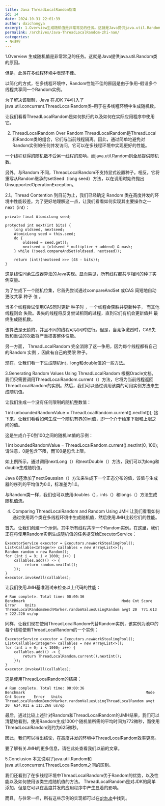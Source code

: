 ```yaml
---
title: Java ThreadLocalRandom指南
id: 14
date: 2024-10-31 22:01:39
author: daichangya
excerpt: 1.Overview生成随机值是非常常见的任务。这就是Java提供java.util.Random类的原因。但是，此类在多线程环境中表现不佳。以简化的方式，在多线程环境中，Random性能不佳的原因是由于争用–假设多个线程共享同一个Random实例。为了解决该限制，Java在JDK7中引入了java
permalink: /archives/Java-ThreadLocalRandom-zhi-nan/
categories:
- 多线程
---
```


1.Overview
生成随机值是非常常见的任务。这就是Java提供java.util.Random类的原因。


但是，此类在多线程环境中表现不佳。

以简化的方式，在多线程环境中，Random性能不佳的原因是由于争用–假设多个线程共享同一个Random实例。

为了解决该限制，Java 在JDK 7中引入了java.util.concurrent.ThreadLocalRandom类–用于在多线程环境中生成随机数。

让我们看看ThreadLocalRandom是如何执行的以及如何在实际应用程序中使用它。

2. ThreadLocalRandom Over Random
ThreadLocalRandom是ThreadLocal和Random类的组合，它们与当前线程隔离。因此，通过简单地避免对 Random实例的任何并发访问，它可以在多线程环境中实现更好的性能。

一个线程获得的随机数不受另一线程的影响，而java.util.Random则全局提供随机数。

另外，与Random 不同，ThreadLocalRandom不支持显式设置种子。相反，它将重写从Random继承的setSeed（long seed）方法，以在调用时始终抛出UnsupportedOperationException。

2.1。Thread Contention
到目前为止，我们已经确定  Random 类在高度并发的环境中性能较差。为了更好地理解这一点，让我们看看如何实现其主要操作之一next（int）：

```
private final AtomicLong seed;
 
protected int next(int bits) {
    long oldseed, nextseed;
    AtomicLong seed = this.seed;
    do {
        oldseed = seed.get();
        nextseed = (oldseed * multiplier + addend) & mask;
    } while (!seed.compareAndSet(oldseed, nextseed));
 
    return (int)(nextseed >>> (48 - bits));
}
```
这是线性同余生成器算法的Java实现。显而易见，所有线程都共享相同的种子实例变量。

为了生成下一个随机位集，它首先尝试通过compareAndSet  或CAS 简短地自动更改共享  种子 值  。


当多个线程尝试使用CAS同时更新  种子时 ，一个线程会获胜并更新种子， 而其他线程则会  失败。丢失的线程将反复尝试相同的过程，直到它们有机会更新值并  最终生成随机数。

该算法是无锁的，并且不同的线程可以同时进行。但是，当竞争激烈时，CAS失败和重试的次数将严重损害整体性能。

另一方面，  ThreadLocalRandom  完全消除了这一争用，因为每个线程都有自己的Random 实例  ，因此有自己的受限  种子。

现在，让我们看一下生成随机int，long和double值的一些方法。

3.Generating Random Values Using ThreadLocalRandom
根据Oracle文档，我们只需要调用ThreadLocalRandom.current（）方法，它将为当前线程返回ThreadLocalRandom的实例。然后，我们可以通过调用该类的可用实例方法来生成随机值。

让我们生成一个没有任何限制的随机整数值：

1
int unboundedRandomValue = ThreadLocalRandom.current().nextInt());
接下来，让我们看看如何生成一个随机有界的int值，即一个介于给定下限和上限之间的值。

这是生成介于0到100之间的随机int值的示例：

1
int boundedRandomValue = ThreadLocalRandom.current().nextInt(0, 100);
请注意，0是包含下限，而100是包含上限。

如上例所示，通过调用nextLong（）和nextDouble（）方法，我们可以为long和double生成随机值。

Java 8还添加了nextGaussian（）方法来生成下一个正态分布的值，该值与生成器的序列的平均值为0.0，标准差为1.0。

与Random类一样，我们也可以使用doubles（），ints（）和longs（）方法生成随机值流。

4. Comparing ThreadLocalRandom and Random Using JMH
让我们看看如何通过使用两个类在多线程环境中生成随机值，然后使用JMH比较它们的性能。

首先，让我们创建一个示例，其中所有线程共享一个Random实例。在这里，我们正在将使用Random实例生成随机值的任务提交给ExecutorService：

```
ExecutorService executor = Executors.newWorkStealingPool();
List<Callable<Integer>> callables = new ArrayList<>();
Random random = new Random();
for (int i = 0; i < 1000; i++) {
    callables.add(() -> {
         return random.nextInt();
    });
}
executor.invokeAll(callables);
```
让我们使用JMH基准测试来检查以上代码的性能：

```
# Run complete. Total time: 00:00:36
Benchmark                                            Mode Cnt Score    Error    Units
ThreadLocalRandomBenchMarker.randomValuesUsingRandom avgt 20  771.613 ± 222.220 us/op
```
同样，让我们​​现在使用ThreadLocalRandom代替Random实例，该实例为池中的每个线程使用ThreadLocalRandom的一个实例：

```
ExecutorService executor = Executors.newWorkStealingPool();
List<Callable<Integer>> callables = new ArrayList<>();
for (int i = 0; i < 1000; i++) {
    callables.add(() -> {
        return ThreadLocalRandom.current().nextInt();
    });
}
executor.invokeAll(callables);
```
这是使用ThreadLocalRandom的结果：

```
# Run complete. Total time: 00:00:36
Benchmark                                                       Mode Cnt Score    Error   Units
ThreadLocalRandomBenchMarker.randomValuesUsingThreadLocalRandom avgt 20  624.911 ± 113.268 us/op
```
最后，通过比较上述针对Random和ThreadLocalRandom的JMH结果，我们可以清楚地看到，使用Random生成1000个随机值所需的平均时间为772微秒，而使用ThreadLocalRandom则约为625微秒。

因此，我们可以得出结论，在高度并发的环境中ThreadLocalRandom效率更高。

要了解有关JMH的更多信息，请在此处查看我们以前的文章。

5.Conclusion
本文说明了java.util.Random和java.util.concurrent.ThreadLocalRandom之间的区别。

我们还看到了在多线程环境中ThreadLocalRandom优于Random的优势，以及性能以及如何使用该类生成随机值的方法。
ThreadLocalRandom是对JDK的简单添加，但是它可以在高度并发的应用程序中产生显着的影响。

而且，与往常一样，所有这些示例的实现都可以在[github](https://github.com/daichangya/Java-Concurrency-in-Practice)中找到。

